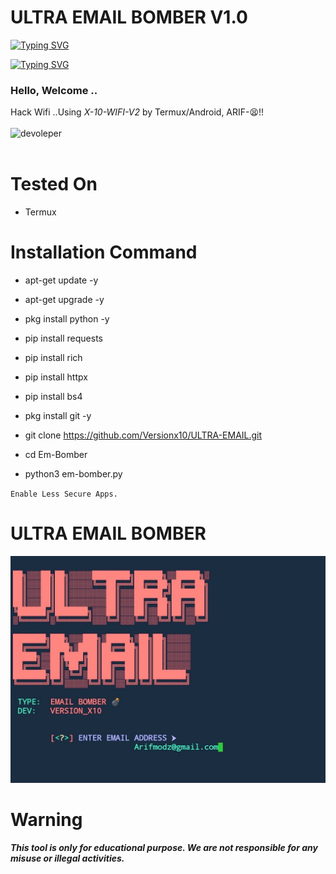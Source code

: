 # ULTRA EMAIL BOMBER V1.0

<a href="https://git.io/typing-svg"><img src="https://readme-typing-svg.demolab.com?font=Fira+Code&pause=1000&color=35F700&background=3C8BFF00&random=false&width=435&lines=Thanks+for+use+my+command+;place+don't+forged+start+;Im+ARIF+hi;Facebook%3A+Arifmoodz" alt="Typing SVG" /></a>

[![Typing SVG](https://readme-typing-svg.demolab.com?font=Fira+Code&pause=1000&random=false&width=435&lines=im-ARIF-thanks-for-my-cmd-use)](https://git.io/typing-svg)

### Hello, Welcome .. 
Hack Wifi ..Using  *X-10-WIFI-V2* by Termux/Android, ARIF-😫!!
<br><br>
![devoleper](https://i.postimg.cc/6Q0XPjdt/IMG-20240404-202439-804.jpg)
<br><br>
 
# Tested On
- Termux

# Installation Command

* apt-get update -y

* apt-get upgrade -y

* pkg install python -y

* pip install requests

* pip install rich

* pip install httpx

* pip install bs4

* pkg install git -y

* git clone https://github.com/Versionx10/ULTRA-EMAIL.git

* cd Em-Bomber

* python3 em-bomber.py

`Enable Less Secure Apps.`

# ULTRA EMAIL BOMBER 
![](Screenshot.png)

# Warning
***This tool is only for educational purpose. We are not responsible for any misuse or illegal activities.***
